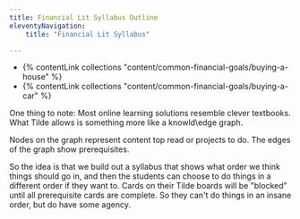 ```yaml
---
title: Financial Lit Syllabus Outline
eleventyNavigation: 
    title: "Financial Lit Syllabus"

---
```




- {% contentLink collections "content/common-financial-goals/buying-a-house" %}
- {% contentLink collections "content/common-financial-goals/buying-a-car" %}


One thing to note: Most online learning solutions resemble clever textbooks. What Tilde allows is something more like a knowld\edge graph.

Nodes on the graph represent content top read or projects to do. The edges of the graph show prerequisites.

So the idea is that we build out a syllabus that shows what order we think things should go in, and then the students can choose to do things in a different order if they want to. Cards on their Tilde boards will be "blocked" until all prerequisite cards are complete. So they can't do things in an insane order, but do have some agency.